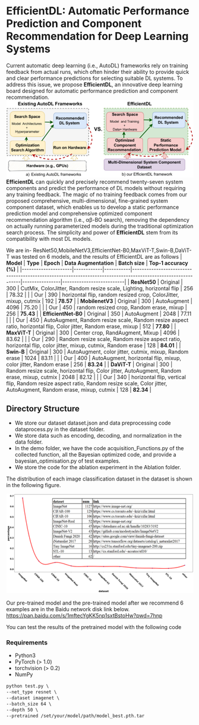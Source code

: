# EfficientDL: Automatic Performance Prediction and Component Recommendation for Deep Learning Systems

Current automatic deep learning (i.e., AutoDL) frameworks rely on training feedback from actual runs, which often hinder their ability to provide quick and clear performance predictions for selecting suitable DL systems. To address this issue, we propose **EfficientDL**, an innovative deep learning board designed for automatic performance prediction and component recommendation.
![框架图](https://github.com/gaoqi647/anonymity/blob/main/demo/framework.png)
**EfficientDL** can quickly and precisely recommend twenty-seven system components and predict the performance of DL models without requiring any training feedback. The magic of no training feedback comes from our proposed comprehensive, multi-dimensional, fine-grained system component dataset, which enables us to develop a static performance prediction model and comprehensive optimized component recommendation algorithm (i.e., αβ-BO search), removing the dependency on actually running parameterized models during the traditional optimization search process. The simplicity and power of **EfficientDL** stem from its compatibility with most DL models.

We are in- ResNet50,MobileNetV3,EfficientNet-B0,MaxViT-T,Swin-B,DaViT-T was tested on 6 models, and the results of EfficientDL are as follows
| **Model**           | **Type**   | **Epoch** | **Data Augmentation**                                                                                      | **Batch size** | **Top-1 accuracy (%)**    |
|---------------------|------------|-----------|-------------------------------------------------------------------------------------------------------------|----------------|--------------------------|
| **ResNet50**         | Original   | 300       | CutMix, ColorJitter, Random resize scale, Lighting, horizontal flip                                          | 256            | 78.32                     |
|                     | Our        | 390       | horizontal flip, random resized crop, ColorJitter, mixup, cutmix                                             | 192            | **78.57**          |
| **MobilenetV3**      | Original   | 300       | AutoAugment                                                                                                 | 4096           | 75.20                     |
|                     | Our        | 450       | random resized crop, Random erase, mixup                                                                     | 256            | **75.43**         |
| **EfficientNet-B0**  | Original   | 350       | AutoAugment                                                                                                 | 2048           | 77.11                     |
|                     | Our        | 450       | AutoAugment, Random resize scale, Random resize aspect ratio, horizontal flip, Color jitter, Random erase, mixup | 512            | **77.80**          |
| **MaxViT-T**         | Original   | 300       | Center crop, RandAugment, Mixup                                                                             | 4096           | 83.62                     |
|                     | Our        | 290       | Random resize scale, Random resize aspect ratio, horizontal flip, color jitter, mixup, cutmix, Random erase  | 128            | **84.01**         |
| **Swin-B**           | Original   | 300       | AutoAugment, color jitter, cutmix, mixup, Random erase                                                      | 1024           | 83.11                     |
|                     | Our        | 400       | AutoAugment, horizontal flip, mixup, color jitter, Random erase                                              | 256            | **83.24**         |
| **DaViT-T**          | Original   | 300       | Random resize scale, horizontal flip, Color jitter, AutoAugment, Random erase, mixup, cutmix                 | 2048           | 82.12                     |
|                     | Our        | 340       | horizontal flip, vertical flip, Random resize aspect ratio, Random resize scale, Color jitter, AutoAugment, Random erase, mixup, cutmix | 128            | **82.34**           |


## Directory Structure
<ul>
<li>We store our dataset dataset.json and data preprocessing code dataprocess.py in the dataset folder.</li>
<li>We store data such as encoding, decoding, and normalization in the data folder.</li> 
<li>In the demo folder, we have the code acquisition_Functions.py of the collected function, all the Bayesian optimized code, and provide a bayesian_optimisation.py of test examples.</li>
<li>We store the code for the ablation experiment in the Ablation folder.</li>
</ul>
The distribution of each image classification dataset in the dataset is shown in the following figure.

![数据分布](https://github.com/gaoqi647/anonymity/blob/main/dataset/dataset.png)

Our pre-trained model and the pre-trained model after we recommend 6 examples are in the Baidu network disk link below.
https://pan.baidu.com/s/1mftecYgKK5np1sxtBstoHw?pwd=7hnp 

You can test the results of the pretrained model with the following code
### Requirements
- Python3
- PyTorch (> 1.0)
- torchvision (> 0.2)
- NumPy

```
python test.py \
--net_type resnet \
--dataset imagenet \
--batch_size 64 \
--depth 50 \
--pretrained /set/your/model/path/model_best.pth.tar
```
